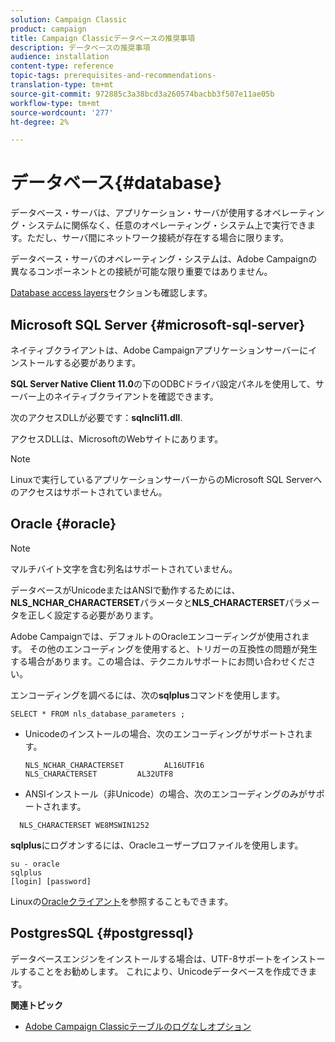 ```yaml
---
solution: Campaign Classic
product: campaign
title: Campaign Classicデータベースの推奨事項
description: データベースの推奨事項
audience: installation
content-type: reference
topic-tags: prerequisites-and-recommendations-
translation-type: tm+mt
source-git-commit: 972885c3a38bcd3a260574bacbb3f507e11ae05b
workflow-type: tm+mt
source-wordcount: '277'
ht-degree: 2%

---
```



# データベース{#database}

データベース・サーバは、アプリケーション・サーバが使用するオペレーティング・システムに関係なく、任意のオペレーティング・システム上で実行できます。ただし、サーバ間にネットワーク接続が存在する場合に限ります。

データベース・サーバのオペレーティング・システムは、Adobe Campaignの異なるコンポーネントとの接続が可能な限り重要ではありません。

[Database access layers](../../installation/using/prerequisites-of-campaign-installation-in-linux.md#database-access-layers)セクションも確認します。

## Microsoft SQL Server {#microsoft-sql-server}

ネイティブクライアントは、Adobe Campaignアプリケーションサーバーにインストールする必要があります。

**SQL Server Native Client 11.0**&#x200B;の下のODBCドライバ設定パネルを使用して、サーバー上のネイティブクライアントを確認できます。

次のアクセスDLLが必要です：**sqlncli11.dll**.

アクセスDLLは、MicrosoftのWebサイトにあります。

>[!NOTE]
>
>Linuxで実行しているアプリケーションサーバーからのMicrosoft SQL Serverへのアクセスはサポートされていません。

## Oracle {#oracle}

>[!NOTE]
>
>マルチバイト文字を含む列名はサポートされていません。

データベースがUnicodeまたはANSIで動作するためには、**NLS_NCHAR_CHARACTERSET**&#x200B;パラメータと&#x200B;**NLS_CHARACTERSET**&#x200B;パラメータを正しく設定する必要があります。

Adobe Campaignでは、デフォルトのOracleエンコーディングが使用されます。 その他のエンコーディングを使用すると、トリガーの互換性の問題が発生する場合があります。この場合は、テクニカルサポートにお問い合わせください。

エンコーディングを調べるには、次の&#x200B;**sqlplus**&#x200B;コマンドを使用します。

```
SELECT * FROM nls_database_parameters ;
```

* Unicodeのインストールの場合、次のエンコーディングがサポートされます。

   ```
   NLS_NCHAR_CHARACTERSET         AL16UTF16
   NLS_CHARACTERSET         AL32UTF8
   ```

* ANSIインストール（非Unicode）の場合、次のエンコーディングのみがサポートされます。

```
  NLS_CHARACTERSET WE8MSWIN1252
```

**sqlplus**&#x200B;にログオンするには、Oracleユーザープロファイルを使用します。

```
su - oracle 
sqlplus 
[login] [password]
```

Linuxの[Oracleクライアント](../../installation/using/installing-packages-with-linux.md#oracle-client-in-linux)を参照することもできます。

## PostgresSQL {#postgressql}

データベースエンジンをインストールする場合は、UTF-8サポートをインストールすることをお勧めします。 これにより、Unicodeデータベースを作成できます。

**関連トピック**

* [Adobe Campaign Classicテーブルのログなしオプション](https://helpx.adobe.com/campaign/kb/unlogged-tables-classic.html)
